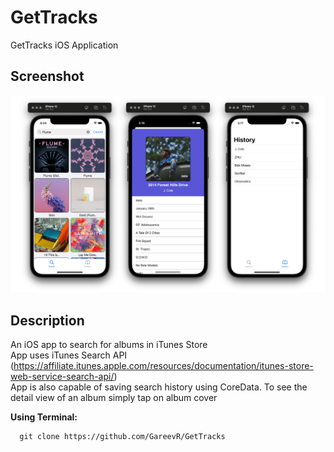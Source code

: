 # GetTracks
GetTracks iOS Application

## Screenshot
![example](https://github.com/GareevR/GetTracks/blob/master/GetTracks/Screenshots/AlbumDetail.png)

## Description
An iOS app to search for albums in iTunes Store\
App uses iTunes Search API (https://affiliate.itunes.apple.com/resources/documentation/itunes-store-web-service-search-api/) \
App is also capable of saving search history using CoreData. To see the detail view of an album simply tap on album cover

**Using Terminal:**
```
  git clone https://github.com/GareevR/GetTracks
```
